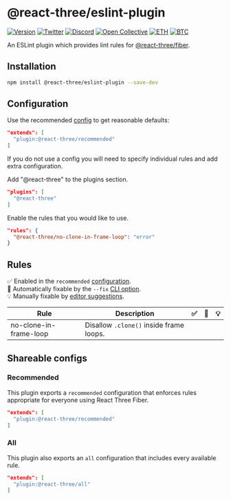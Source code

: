 # @react-three/eslint-plugin

[![Version](https://img.shields.io/npm/v/@react-three/eslint-plugin?style=flat&colorA=000000&colorB=000000)](https://npmjs.com/package/@react-three/eslint-plugin)
[![Twitter](https://img.shields.io/twitter/follow/pmndrs?label=%40pmndrs&style=flat&colorA=000000&colorB=000000&logo=twitter&logoColor=000000)](https://twitter.com/pmndrs)
[![Discord](https://img.shields.io/discord/740090768164651008?style=flat&colorA=000000&colorB=000000&label=discord&logo=discord&logoColor=000000)](https://discord.gg/ZZjjNvJ)
[![Open Collective](https://img.shields.io/opencollective/all/react-three-fiber?style=flat&colorA=000000&colorB=000000)](https://opencollective.com/react-three-fiber)
[![ETH](https://img.shields.io/badge/ETH-f5f5f5?style=flat&colorA=000000&colorB=000000)](https://blockchain.com/eth/address/0x6E3f79Ea1d0dcedeb33D3fC6c34d2B1f156F2682)
[![BTC](https://img.shields.io/badge/BTC-f5f5f5?style=flat&colorA=000000&colorB=000000)](https://blockchain.com/btc/address/36fuguTPxGCNnYZSRdgdh6Ea94brCAjMbH)

An ESLint plugin which provides lint rules for [@react-three/fiber](https://github.com/pmndrs/react-three-fiber).

## Installation

```bash
npm install @react-three/eslint-plugin --save-dev
```

## Configuration

Use the recommended [config](#recommended) to get reasonable defaults:

```json
"extends": [
  "plugin:@react-three/recommended"
]
```

If you do not use a config you will need to specify individual rules and add extra configuration.

Add "@react-three" to the plugins section.

```json
"plugins": [
  "@react-three"
]
```

Enable the rules that you would like to use.

```json
"rules": {
  "@react-three/no-clone-in-frame-loop": "error"
}
```

## Rules

✅ Enabled in the `recommended` [configuration](#recommended).<br>
🔧 Automatically fixable by the `--fix` [CLI option](https://eslint.org/docs/latest/user-guide/command-line-interface#--fix).<br>
💡 Manually fixable by [editor suggestions](https://eslint.org/docs/developer-guide/working-with-rules#providing-suggestions).

<!-- START_RULE_CODEGEN -->
<!-- @command yarn codegen:eslint -->

| Rule                   | Description                             | ✅  | 🔧  | 💡  |
| ---------------------- | --------------------------------------- | --- | --- | --- |
| no-clone-in-frame-loop | Disallow `.clone()` inside frame loops. |     |     |     |

<!-- END_CODEGEN -->

## Shareable configs

### Recommended

This plugin exports a `recommended` configuration that enforces rules appropriate for everyone using React Three Fiber.

```json
"extends": [
  "plugin:@react-three/recommended"
]
```

### All

This plugin also exports an `all` configuration that includes every available rule.

```json
"extends": [
  "plugin:@react-three/all"
]
```
